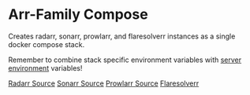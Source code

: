 # Arr-Family Compose

Creates radarr, sonarr, prowlarr, and flaresolverr instances as a single docker compose stack.

Remember to combine stack specific environment variables with [server environment](../.env) variables!

[Radarr Source](https://docs.linuxserver.io/images/docker-radarr/)
[Sonarr Source](https://docs.linuxserver.io/images/docker-sonarr/)
[Prowlarr Source](https://docs.linuxserver.io/images/docker-prowlarr/)
[Flaresolverr](https://github.com/FlareSolverr/FlareSolverr)
